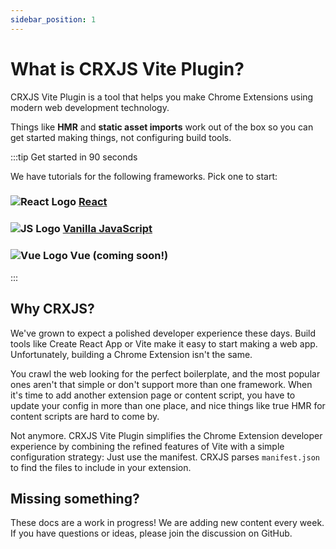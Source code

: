 ```yaml
---
sidebar_position: 1
---
```


# What is CRXJS Vite Plugin?

CRXJS Vite Plugin is a tool that helps you make Chrome Extensions using modern
web development technology.

Things like **HMR** and **static asset imports** work out of the box so you can
get started making things, not configuring build tools.

:::tip Get started in 90 seconds

We have tutorials for the following frameworks. Pick one to start:

### ![React Logo](./assets/React-icon.svg) [React](/docs/getting-started/react/create-project)

### ![JS Logo](./assets/JS-icon.svg) [Vanilla JavaScript](/docs/getting-started/vanilla/create-project)

### ![Vue Logo](./assets/Vue-icon.svg) Vue (coming soon!)

:::

## Why CRXJS?

We've grown to expect a polished developer experience these days. Build tools
like Create React App or Vite make it easy to start making a web app.
Unfortunately, building a Chrome Extension isn't the same.

You crawl the web looking for the perfect boilerplate, and the most popular ones
aren't that simple or don't support more than one framework. When it's time to
add another extension page or content script, you have to update your config in
more than one place, and nice things like true HMR for content scripts are hard
to come by.

Not anymore. CRXJS Vite Plugin simplifies the Chrome Extension developer
experience by combining the refined features of Vite with a simple configuration
strategy: Just use the manifest. CRXJS parses `manifest.json` to find the files
to include in your extension.

## Missing something?

These docs are a work in progress! We are adding new content every week. If you
have questions or ideas, please join the discussion on GitHub.
